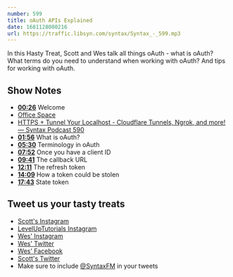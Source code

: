 ```yaml
---
number: 599
title: oAuth APIs Explained
date: 1681128000216
url: https://traffic.libsyn.com/syntax/Syntax_-_599.mp3
---
```


In this Hasty Treat, Scott and Wes talk all things oAuth - what is oAuth? What terms do you need to understand when working with oAuth? And tips for working with oAuth.

## Show Notes

* **[00:26](#t=00:26)** Welcome
* [Office Space](https://en.wikipedia.org/wiki/Office_Space)
* [HTTPS + Tunnel Your Localhost - Cloudflare Tunnels, Ngrok, and more! — Syntax Podcast 590](https://syntax.fm/show/590/https-tunnel-your-localhost-cloudflare-tunnels-ngrok-and-more)
* **[01:56](#t=01:56)** What is oAuth?
* **[05:30](#t=05:30)** Terminology in oAuth
* **[07:52](#t=07:52)** Once you have a client ID
* **[09:41](#t=09:41)** The callback URL
* **[12:11](#t=12:11)** The refresh token
* **[14:09](#t=14:09)** How a token could be stolen
* **[17:43](#t=17:43)** State token

## Tweet us your tasty treats

* [Scott's Instagram](https://www.instagram.com/stolinski/)
* [LevelUpTutorials Instagram](https://www.instagram.com/LevelUpTutorials/)
* [Wes' Instagram](https://www.instagram.com/wesbos/)
* [Wes' Twitter](https://twitter.com/wesbos)
* [Wes' Facebook](https://www.facebook.com/wesbos.developer)
* [Scott's Twitter](https://twitter.com/stolinski)
* Make sure to include [@SyntaxFM](https://twitter.com/SyntaxFM) in your tweets
